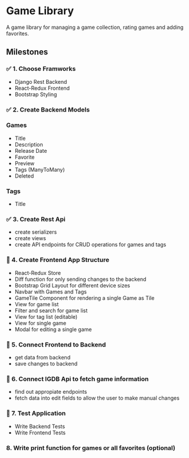 # Game Library

A game library for managing a game collection, rating games and adding favorites.

## Milestones

### :white_check_mark: 1. Choose Framworks

- Django Rest Backend
- React-Redux Frontend
- Bootstrap Styling

### :white_check_mark: 2. Create Backend Models

### Games

- Title
- Description
- Release Date
- Favorite
- Preview
- Tags (ManyToMany)
- Deleted

### Tags

- Title

### :white_check_mark: 3. Create Rest Api

- create serializers
- create views
- create API endpoints for CRUD operations for games and tags

### :construction: 4. Create Frontend App Structure

- React-Redux Store
- Diff function for only sending changes to the backend
- Bootstrap Grid Layout for different device sizes
- Navbar with Games and Tags
- GameTile Component for rendering a single Game as Tile
- View for game list
- Filter and search for game list
- View for tag list (editable)
- View for single game
- Modal for editing a single game

### :construction: 5. Connect Frontend to Backend

- get data from backend
- save changes to backend

### :construction: 6. Connect IGDB Api to fetch game information

- find out appropiate endpoints
- fetch data into edit fields to allow the user to make manual changes

### :construction: 7. Test Application

- Write Backend Tests
- Write Frontend Tests

### 8. Write print function for games or all favorites  (optional)
